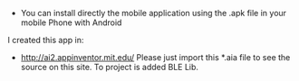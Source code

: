 * You can install directly the mobile application using the .apk file in your mobile Phone with Android

I created this app in:
* http://ai2.appinventor.mit.edu/
Please just import this *.aia file to see the source on this site.
To project is added BLE Lib.
